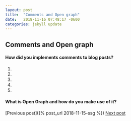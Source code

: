 ```yaml
---
layout: post
title:  "Comments and Open graph"
date:   2018-11-16 07:48:17 -0600
categories: jekyll update
---
```

## Comments and Open graph
#### How did you implements comments to blog posts?
1. 
2. 
3. 
4. 
5. 

#### What is Open Graph and how do you make use of it?

[Previous post]({% post_url 2018-11-15-ssg %})
<a href="http://localhost:4000/jekyll/update/2018/11/17/pre-compiling-css.html" class="next">Next post</a>
